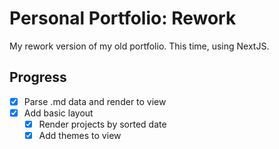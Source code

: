 # Personal Portfolio: Rework

My rework version of my old portfolio. This time, using NextJS.

## Progress

- [x] Parse .md data and render to view 
- [x] Add basic layout
    - [x] Render projects by sorted date
    - [x] Add themes to view 